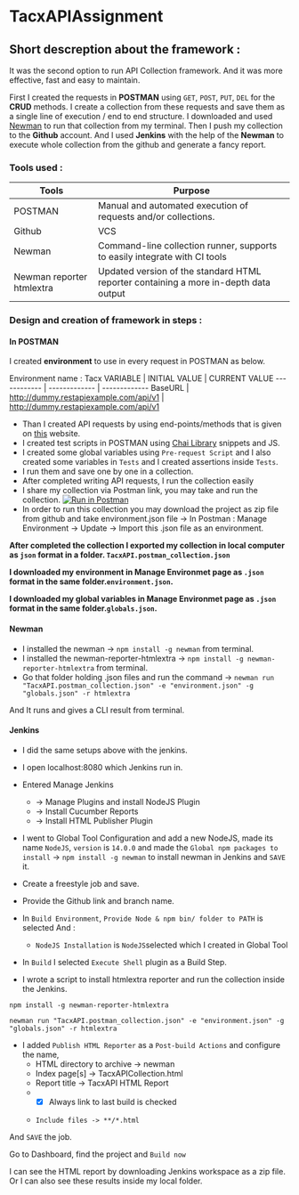 # TacxAPIAssignment

##  Short descreption about the framework :


It was the second option to run API Collection framework. And it was more effective, fast and easy to maintain.


First I created the requests in **POSTMAN** using ```GET```, ```POST```, ```PUT```, ```DEL``` for the **CRUD** methods. I create a collection from these requests and save them as a single line of execution / end to end structure. I downloaded and used [Newman](https://www.npmjs.com/package/newman) to run that collection from my terminal. Then I push my collection to the **Github** account. And I used **Jenkins** with the help of the **Newman** to execute whole collection from the github and generate a fancy report.

### Tools used :

Tools | Purpose
------------ | -------------
POSTMAN | Manual and automated execution of requests and/or collections. 
Github | VCS
Newman | Command-line collection runner, supports to easily integrate with CI tools
Newman reporter htmlextra | Updated version of the standard HTML reporter containing a more in-depth data output

### Design and creation of framework in steps :

#### In POSTMAN
I created **environment** to use in every request in POSTMAN as below. 

Environment name : Tacx
VARIABLE | INITIAL VALUE | CURRENT VALUE
------------ | ------------- | -------------
BaseURL | http://dummy.restapiexample.com/api/v1 | http://dummy.restapiexample.com/api/v1

* Than I created API requests by using end-points/methods that is given on [this](http://dummy.restapiexample.com/) website.  
* I created test scripts in POSTMAN using [Chai Library](https://www.chaijs.com/) snippets and JS.
* I created some global variables using ```Pre-request Script``` and I also created some variables in ```Tests``` and I created assertions inside ```Tests```.
* I run them and save one by one in a collection.
* After completed writing API requests, I run the collection easily
* I share my collection via Postman link, you may take and run the collection. [![Run in Postman](https://run.pstmn.io/button.svg)](https://app.getpostman.com/run-collection/333e72b19df0060d28fd) 
* In order to run this collection you may download the project as zip file from github and take environment.json file -> In Postman : Manage Environment -> Update -> Import this .json file as an environment.


**After completed the collection I exported my collection in local computer as ```json``` format in a folder. ```TacxAPI.postman_collection.json```**

**I downloaded my environment in Manage Environmet page as ```.json``` format in the same folder.```environment.json```.**

**I downloaded my global variables in Manage Environmet page as ```.json``` format in the same folder.```globals.json```.**


#### Newman
* I installed the newman -> ```npm install -g newman``` from terminal.
* I installed the newman-reporter-htmlextra -> ```npm install -g newman-reporter-htmlextra``` from terminal.
* Go that folder holding .json files and run the command -> ```newman run "TacxAPI.postman_collection.json" -e "environment.json" -g "globals.json" -r htmlextra```

And It runs and gives a CLI result from terminal.

#### Jenkins
* I did the same setups above with the jenkins. 
* I open localhost:8080 which Jenkins run in. 
* Entered Manage Jenkins 
  * -> Manage Plugins and install NodeJS Plugin
  * -> Install Cucumber Reports
  * -> Install HTML Publisher Plugin
* I went to Global Tool Configuration and add a new NodeJS, made its name ```NodeJS```, ```version``` is ```14.0.0``` and made the ```Global npm packages to install``` -> ```npm install -g newman``` to install newman in Jenkins and ```SAVE``` it.
* Create a freestyle job and save.
* Provide the Github link and branch name.
* In ```Build Environment```, ```Provide Node & npm bin/ folder to PATH``` is selected And :
  * ```NodeJS Installation``` is ```NodeJS```selected which I created in Global Tool
  
* In ```Build``` I selected ```Execute Shell``` plugin as a Build Step.
* I wrote a script to install htmlextra reporter and run the collection inside the Jenkins.  
  
```npm install -g newman-reporter-htmlextra```


```newman run "TacxAPI.postman_collection.json" -e "environment.json" -g "globals.json" -r htmlextra```

* I added ```Publish HTML Reporter``` as a ```Post-build Actions``` and configure the name, 
  * HTML directory to archive -> newman
  * Index page[s] -> TacxAPICollection.html
  * Report title -> TacxAPI HTML Report
  * - [x] Always link to last build	is checked 
  * 	Include files -> **/*.html
  
And ```SAVE``` the job.

Go to Dashboard, find the project and ```Build now```

I can see the HTML report by downloading Jenkins workspace as a zip file. Or I can also see these results inside my local folder. 
  

